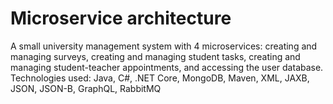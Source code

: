 # Microservice architecture
A small university management system with 4 microservices: creating and managing surveys, creating and managing student tasks, creating and managing student-teacher appointments, and accessing the user database. Technologies used: Java, C#, .NET Core, MongoDB, Maven, XML, JAXB, JSON, JSON-B, GraphQL, RabbitMQ 
